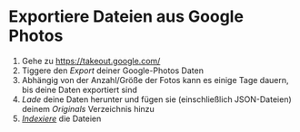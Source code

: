 # Exportiere Dateien aus Google Photos #
<!--@Micha what do we currently import from Googles json? 
@Micha what might we import later? -->

1. Gehe zu https://takeout.google.com/
2. Tiggere den *Export* deiner Google-Photos Daten
3. Abhängig von der Anzahl/Größe der Fotos kann es einige Tage dauern, bis deine Daten exportiert sind
4. *Lade* deine Daten herunter und fügen sie (einschließlich JSON-Dateien) deinem *Originals* Verzeichnis hinzu
5. [*Indexiere*](../library/indexing.md) die Dateien